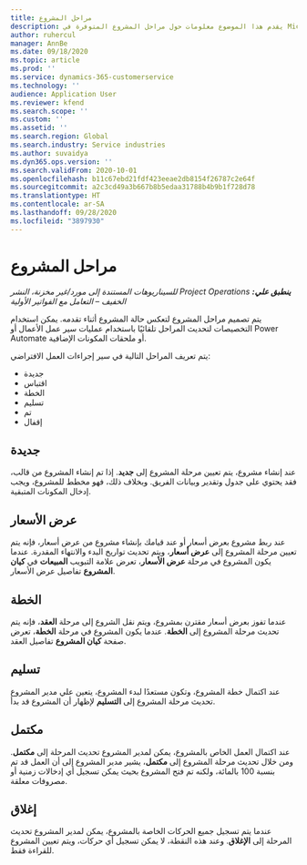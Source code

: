 ```yaml
---
title: مراحل المشروع
description: يقدم هذا الموضوع معلومات حول مراحل المشروع المتوفرة في Microsoft Dynamics Project Operations.
author: ruhercul
manager: AnnBe
ms.date: 09/18/2020
ms.topic: article
ms.prod: ''
ms.service: dynamics-365-customerservice
ms.technology: ''
audience: Application User
ms.reviewer: kfend
ms.search.scope: ''
ms.custom: ''
ms.assetid: ''
ms.search.region: Global
ms.search.industry: Service industries
ms.author: suvaidya
ms.dyn365.ops.version: ''
ms.search.validFrom: 2020-10-01
ms.openlocfilehash: b11c67ebd21fdf423eeae2db8154f26787c2e64f
ms.sourcegitcommit: a2c3cd49a3b667b8b5edaa31788b4b9b1f728d78
ms.translationtype: HT
ms.contentlocale: ar-SA
ms.lasthandoff: 09/28/2020
ms.locfileid: "3897930"
---
```

# <a name="project-stages"></a>مراحل المشروع

_**ينطبق علي:** ‏‫Project Operations للسيناريوهات المستندة إلى مورد/غير مخزنة‬، ‏‫النشر الخفيف – التعامل مع الفواتير الأولية‬_

يتم تصميم مراحل المشروع لتعكس حالة المشروع أثناء تقدمه. يمكن استخدام التخصيصات لتحديث المراحل تلقائيًا باستخدام عمليات سير عمل الأعمال أو Power Automate أو ملحقات المكونات الإضافية.

يتم تعريف المراحل التالية في سير إجراءات العمل‬ الافتراضي:

- جديدة
- اقتباس
- الخطة
- تسليم
- تم
- إقفال 

## <a name="new"></a>جديدة

عند إنشاء مشروع، يتم تعيين مرحلة المشروع إلى **جديد**. إذا تم إنشاء المشروع من قالب، فقد يحتوي على جدول وتقدير وبيانات الفريق. وبخلاف ذلك، فهو مخطط للمشروع، ويجب إدخال المكونات المتبقية.

## <a name="quote"></a>عرض الأسعار

عند ربط مشروع بعرض أسعار أو عند قيامك بإنشاء مشروع من عرض أسعار، فإنه يتم تعيين مرحلة المشروع إلى **عرض أسعار**، ويتم تحديث تواريخ البدء والانتهاء المقدرة. عندما يكون المشروع في مرحلة **عرض الأسعار**، تعرض علامة التبويب **المبيعات** في **كيان المشروع** تفاصيل عرض الأسعار.

## <a name="plan"></a>الخطة

عندما تفوز بعرض أسعار مقترن بمشروع، ويتم نقل الشروع إلى مرحلة **العقد**، فإنه يتم تحديث مرحلة المشروع إلى **الخطة**. عندما يكون المشروع في مرحلة **الخطة**، تعرض صفحة **كيان المشروع** تفاصيل العقد.

## <a name="deliver"></a>تسليم

عند اكتمال خطة المشروع، وتكون مستعدًا لبدء المشروع، يتعين علي مدير المشروع تحديث مرحلة المشروع إلى **التسليم** لإظهار أن المشروع قد بدأ.

## <a name="complete"></a>‏‫مكتمل‬ 

عند اكتمال العمل الخاص بالمشروع، يمكن لمدير المشروع تحديث المرحلة إلى **مكتمل**. ومن خلال تحديث مرحلة المشروع إلى **مكتمل**، يشير مدير المشروع إلى أن العمل قد تم بنسبة 100 بالمائة، ولكنه تم فتح المشروع بحيث يمكن تسجيل أي إدخالات زمنية أو مصروفات معلقة.

## <a name="close"></a>إغلاق

عندما يتم تسجيل جميع الحركات الخاصة بالمشروع، يمكن لمدير المشروع تحديث المرحلة إلى **الإغلاق**. وعند هذه النقطة، لا يمكن تسجيل أي حركات، ويتم تعيين المشروع للقراءة فقط.

